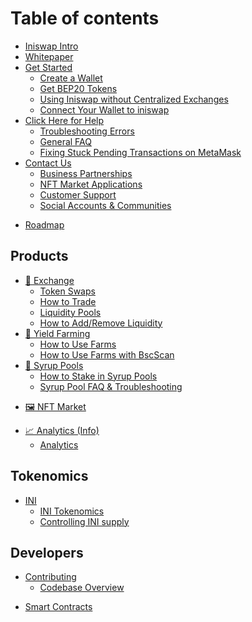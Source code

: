 # Table of contents

* [Iniswap Intro](README.md)
* [Whitepaper](whitepaper/readme.md)
* [Get Started](get-started/README.md)
  * [Create a Wallet](get-started/wallet-guide.md)
  * [Get BEP20 Tokens](get-started/bep20-guide.md)
  * [Using Iniswap without Centralized Exchanges](get-started/using-iniswap-without-centralized-exchanges.md)
  * [Connect Your Wallet to iniswap](get-started/connection-guide.md)
* [Click Here for Help](help/README.md)
  * [Troubleshooting Errors](help/troubleshooting.md)
  * [General FAQ](faq.md)
  * [Fixing Stuck Pending Transactions on MetaMask](help/unsticking-a-transaction-stuck-as-pending-with-metamask.md)
  <!-- * [Binance Academy Guide](help/binance-academy-guide.md) -->
* [Contact Us](contact-us/README.md)
  * [Business Partnerships](contact-us/business-partnerships.md)
  * [NFT Market Applications](contact-us/nft-market-applications.md)
  * [Customer Support](contact-us/customer-support.md)
  * [Social Accounts & Communities](contact-us/telegram.md)
<!-- * [Brand & Logos](brand.md) -->
* [Roadmap](roadmap.md)
<!-- * [Team](team.md) -->

## Products

* [🔄 Exchange](products/exchange/README.md)
  * [Token Swaps](products/exchange/token-swaps.md)
  * [How to Trade](products/exchange/how-to-trade.md)
  * [Liquidity Pools](products/exchange/liquidity-pools.md)
  * [How to Add/Remove Liquidity](products/exchange/how-to-add-remove-liquidity.md)
* [🚜 Yield Farming](products/yield-farming/README.md)
  * [How to Use Farms](products/yield-farming/how-to-use-farms.md)
  * [How to Use Farms with BscScan](products/yield-farming/how-to-use-farms-with-bscscan.md)
* [🍯 Syrup Pools](products/syrup-pool/README.md)
  * [How to Stake in Syrup Pools](products/syrup-pool/syrup-pool-guide.md)
  <!-- * [Auto INI Syrup Pool](products/syrup-pool/auto-compounding.md) -->
  * [Syrup Pool FAQ & Troubleshooting](products/syrup-pool/syrup-pool-faq.md)
<!-- * [🎟 Lottery v2](products/lottery/README.md)
  * [How to Play Lottery v2](products/lottery/lottery-guide.md)
  * [Lottery FAQ](products/lottery/lottery-faq.md) -->
<!-- * [🔮 Prediction](products/prediction/README.md)
  * [How to Use Prediction](products/prediction/prediction-guide.md)
  * [Prediction FAQ & Troubleshooting](products/prediction/prediction-faq.md) -->
* [🖼 NFT Market](products/nft-market.md)
<!-- * [🖼 NFT Profile System](products/nft-profile-system/README.md)
  * [How to Set Up an NFT Profile](products/nft-profile-system/profile-guide.md)
  * [Teams](products/nft-profile-system/teams.md) -->
<!-- * [🛍 IFO (Initial Farm Offering)](products/ifo-initial-farm-offering/README.md)
  * [How to Participate in an IFO](products/ifo-initial-farm-offering/ifo-guide.md)
  * [How to Participate in an IFO with BscScan](products/ifo-initial-farm-offering/how-to-participate-in-an-ifo-with-bscscan.md)
  * [Contract Details](products/ifo-initial-farm-offering/contract-details.md) -->
* [📈 Analytics (Info)](products/info/README.md)
  * [Analytics](products/info/analytics.md)
<!-- * [🗳 Voting](products/voting/README.md)
  * [How to Vote](products/voting/voting-guide.md)
  * [How to Vote with SafePal Wallet](products/voting/how-to-vote-with-safepal-wallet.md) -->

## Tokenomics

* [INI](tokenomics/ini/README.md)
  * [INI Tokenomics](tokenomics/ini/ini-tokenomics.md)
  * [Controlling INI supply](tokenomics/ini/controlling-ini-supply.md)

## Developers <a href="#code" id="code"></a>

* [Contributing](code/contributing/README.md)
  * [Codebase Overview](code/contributing/codebase-overview.md)
<!-- * [Bug Bounty](code/bug-bounty.md) -->
* [Smart Contracts](code/smart-contracts/README.md)
  <!-- * [Iniswap Exchange](code/smart-contracts/iniswap-exchange/README.md)
    * [Factory](code/smart-contracts/iniswap-exchange/factory-v2.md)
    * [Router](code/smart-contracts/iniswap-exchange/router-v2.md)
  * [Main Staking/Syrup Pool/MasterChef Contract](code/smart-contracts/main-staking-masterchef-contract.md) -->
  <!-- * [Auto INI Syrup Pool (CakeVault)](code/smart-contracts/cakevault.md) -->
  <!-- * [Prediction](code/smart-contracts/prediction-v2.md) -->
  <!-- * [Lottery](code/smart-contracts/lottery-v2.md) -->

<!-- ## Hiring

* [Become a Chef](hiring/become-a-chef/README.md) -->
  <!-- * [Social Media Marketing Manager](hiring/become-a-chef/social-media-marketing-manager.md)
  * [Business Development Manager](hiring/become-a-chef/business-development-manager.md)
  * [Product Lead](hiring/become-a-chef/product-lead.md)
  * [Frontend Engineer](hiring/become-a-chef/frontend-engineer.md)
  * [Senior Backend Engineer - JavaScript / TypeScript](hiring/become-a-chef/senior-backend-engineer-javascript-typescript.md)
  * [Solidity Engineer](hiring/become-a-chef/solidity-engineer.md)
  * [Blockchain QA Engineer](hiring/become-a-chef/senior-qa-engineer.md)
  * [UI/UX Designer](hiring/become-a-chef/ui-ux-designer.md) -->

<!-- ## Contract Governance <a href="#governance" id="governance"></a>

<!-- * [Lottery](governance/lottery/README.md) -->
  <!-- * [Lottery Contract](governance/lottery/lottery-contract.md) -->
<!-- * [Prediction](governance/prediction.md) -->
<!-- * [Farms](governance/farms.md)
* [Syrup Pools](governance/syrup-pools/README.md)
  * [SmartChefInitializable](governance/syrup-pools/smartchefinitializable.md)
  * [PoolDeployer](governance/syrup-pools/pooldeployer.md) -->
